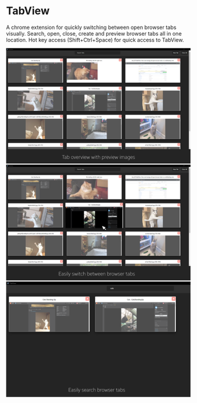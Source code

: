 # TabView

A chrome extension for quickly switching between open browser tabs visually. Search, open, close, create and preview browser tabs all in one location.  Hot key access (Shift+Ctrl+Space) for quick access to TabView. 

<p float="center">
  <img src="screens/overview.png" width="500" />
  <img src="screens/click.png" width="500" /> 
  <img src="screens/search.png" width="500" />
</p>
